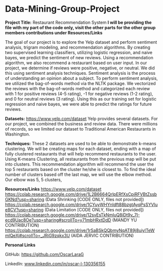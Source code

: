 # Data-Mining-Group-Project

**Project Title:** Restaurant Recommendation System
**I will be providing the file with my part of the code only, visit the other parts for the other group members contributions under Resources/Links**

The goal of our project is to explore the Yelp dataset and perform sentiment analysis, trigram modeling, and recommendation algorithms. By creating two supervised learning classifiers, utilizing logistic regression, and naive bayes, we predict the sentiment of new reviews. Using a recommendation algorithm, we also recommend a restaurant based on user input.
In our project, we determine if reviews were positive, negative, or neutral. We did this using sentiment analysis techniques. Sentiment analysis is the process of understanding an opinion about a subject. To perform sentiment analysis, we utilized the bag-of-words method via the NLTK package. We vectorized the reviews with the bag-of-words method and categorized each review with 1 for positive reviews (4-5 rating), -1 for negative reviews (1-2 rating), and 0 for neutral reviews (3 rating). Using this as our training set for logistic regression and naive bayes, we were able to predict the ratings for future reviews. 

**Datasets:**
https://www.yelp.com/dataset
Yelp provides several datasets. For our project, we combined the business and review data. There were millions of records, so we limited our dataset to Traditional American Restaurants in Washington.

**Techniques:**
These 2 datasets are used to be able to demonstrate k-means clustering. We will be creating maps for each dataset, ending with a map of fully clustered restaurants that will help recommend restaurants to the user.
Using K-means Clustering, all restaurants from the previous map will be put into clusters. This recommendation algorithm will recommend the user the top 5 restaurants based on the cluster he/she is closest to.
To find the ideal number of clusters based off the last map, we will use the elbow method. Our elbow was 5, 5 clusters,

**Resources/Links**
https://www.yelp.com/dataset
https://colab.research.google.com/drive/1L2B6664QrlpERfXsCpiRFVBtZssbGKNd?usp=sharing (Data Shrinking [CODE ONLY, files not provided])
https://colab.research.google.com/drive/1CYuyWHYnIdft88bzgtAyqPsSYVIue8CV?usp=sharing (Data Limitation [CODE ONLY, files not provided])
https://colab.research.google.com/drive/12svEsTkNmluQ8iDt9v_7I-ecd9Uac8Oe?usp=sharing#scrollTo=y71mbHRxtDdD (MANDY YU CONTRIBUTION)
https://colab.research.google.com/drive/1rSaBSkQQbmyNqAT89j8uiylTeWmlQeXj#scrollTo=_JRiG9zqkx3U (AIDA JERVIC CONTRIBUTION)




**Personal Links**

GitHub: https://github.com/OscarLaraG



LinkedIn: www.linkedin.com/in/oscar-l-130356155
